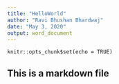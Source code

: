 ```yaml
---
title: "HelloWorld"
author: "Ravi Bhushan Bhardwaj"
date: "May 3, 2020"
output: word_document
---
```


```{r setup, include=FALSE}
knitr::opts_chunk$set(echo = TRUE)
```

## This is a markdown file
